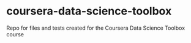 # coursera-data-science-toolbox
Repo for files and tests created for the Coursera Data Science Toolbox course

